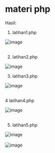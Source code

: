 # materi php 
Hasil: 
1. latihan1.php   

![image](https://user-images.githubusercontent.com/132859107/236712899-79751347-e865-4dac-9eea-050bd298c306.png)   
<br>   

2. latihan2.php    

![image](https://user-images.githubusercontent.com/132859107/236713034-7c0d9321-ffc1-4866-8426-4a8c29e3e28d.png) 
 <br>  

3. latihan3.php

![image](https://user-images.githubusercontent.com/132859107/236713086-7510f23c-02c3-43ec-af69-1b4f5375a88d.png)   
 <br>    

4 latihan4.php

![image](https://user-images.githubusercontent.com/132859107/236713100-8651f688-861b-470d-b428-751d599e19c5.png)      
<br>      

5. latihan5.php

![image](https://user-images.githubusercontent.com/132859107/236713117-8e8e74b1-bb53-42a5-b36b-a81ae317f22f.png)        
<br> 
![image](https://user-images.githubusercontent.com/132859107/236713420-bed4a497-3183-4bd0-82d9-565ba6a8e60a.png)

